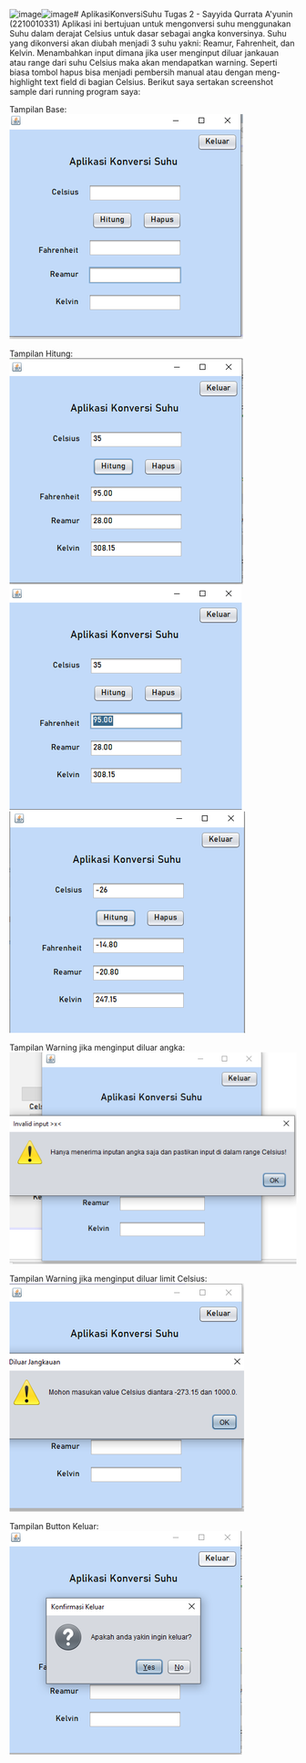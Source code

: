 ![image](https://github.com/user-attachments/assets/63452eef-7762-4f84-aac5-731ae213f873)![image](https://github.com/user-attachments/assets/a9888753-a83d-47ef-a352-b82234a6d5d3)# AplikasiKonversiSuhu
 Tugas 2 - Sayyida Qurrata A'yunin (2210010331)
 Aplikasi ini bertujuan untuk mengonversi suhu menggunakan Suhu dalam derajat Celsius untuk dasar sebagai angka konversinya.
 Suhu yang dikonversi akan diubah menjadi 3 suhu yakni: Reamur, Fahrenheit, dan Kelvin.
 Menambahkan input dimana jika user menginput diluar jankauan atau range dari suhu Celsius maka akan mendapatkan warning.
 Seperti biasa tombol hapus bisa menjadi pembersih manual atau dengan meng-highlight text field di bagian Celsius.
 Berikut saya sertakan screenshot sample dari running program saya:

 Tampilan Base:
![App Screenshot](https://github.com/QorryNezt/AplikasiKonversiSuhu/blob/main/sample%20pics/base.png?raw=true)

 Tampilan Hitung:
![App Screenshot](https://github.com/QorryNezt/AplikasiKonversiSuhu/blob/main/sample%20pics/s1.png?raw=true)
![App Screenshot](https://github.com/QorryNezt/AplikasiKonversiSuhu/blob/main/sample%20pics/s2.png?raw=true)
![App Screenshot](https://github.com/QorryNezt/AplikasiKonversiSuhu/blob/main/sample%20pics/neg.png?raw=true)

 Tampilan Warning jika menginput diluar angka:
 ![App Screenshot](https://github.com/QorryNezt/AplikasiKonversiSuhu/blob/main/sample%20pics/warn.png?raw=true)

  Tampilan Warning jika menginput diluar limit Celsius:
 ![App Screenshot](https://github.com/QorryNezt/AplikasiKonversiSuhu/blob/main/sample%20pics/warn_lim.png?raw=true)

   Tampilan Button Keluar:
 ![App Screenshot](https://github.com/QorryNezt/AplikasiKonversiSuhu/blob/main/sample%20pics/quit.png?raw=true)
